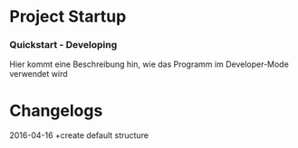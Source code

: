 # Project Startup

### Quickstart - Developing
Hier kommt eine Beschreibung hin, wie das Programm im Developer-Mode verwendet wird


# Changelogs
2016-04-16
    +create default structure